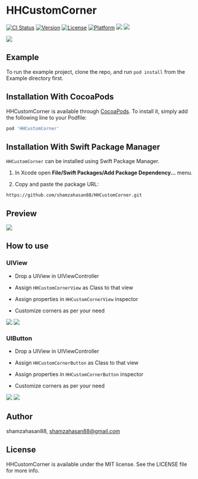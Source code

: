 # HHCustomCorner

[![CI Status](https://img.shields.io/travis/shamzahasan88/HHCustomCorner.svg?style=for-the-badge)](https://travis-ci.org/shamzahasan88/HHCustomCorner)
[![Version](https://img.shields.io/cocoapods/v/HHCustomCorner.svg?style=for-the-badge)](https://cocoapods.org/pods/HHCustomCorner)
[![License](https://img.shields.io/cocoapods/l/HHCustomCorner.svg?style=for-the-badge)](https://cocoapods.org/pods/HHCustomCorner)
[![Platform](https://img.shields.io/cocoapods/p/HHCustomCorner.svg?style=for-the-badge)](https://cocoapods.org/pods/HHCustomCorner)
[![](https://img.shields.io/badge/Language-%20Swift-DB4E02.svg?style=for-the-badge&logo=swift)](https://developer.apple.com/swift)
[![](https://img.shields.io/badge/Usage-%20Easy-00BF00.svg?style=for-the-badge)](https://cocoapods.org/pods/HHStaticThumbSliderView)

![](https://reignsol.net/github-assets/Logo__2.png)

## Example

To run the example project, clone the repo, and run `pod install` from the Example directory first.

## Installation With CocoaPods

HHCustomCorner is available through [CocoaPods](https://cocoapods.org). To install
it, simply add the following line to your Podfile:

```ruby
pod 'HHCustomCorner'
```

## Installation With Swift Package Manager

`HHCustomCorner` can be installed using Swift Package Manager.

1. In Xcode open **File/Swift Packages/Add Package Dependency...** menu.

2. Copy and paste the package URL:

```
https://github.com/shamzahasan88/HHCustomCorner.git
```


## Preview

![](https://reignsol.com/public/github-assets/hhcustomcorner.gif)

## How to use

### UIView
- Drop a UIView in UIViewController

- Assign `HHCustomCornerView` as Class to that view
- Assign properties in `HHCustomCornerView` inspector
- Customize corners as per your need

![](https://reignsol.com/public/github-assets/hhcustomcorner_inspector.png)
![](https://reignsol.com/public/github-assets/hhcustomcorner_example.png)

### UIButton
- Drop a UIView in UIViewController

- Assign `HHCustomCornerButton` as Class to that view
- Assign properties in `HHCustomCornerButton` inspector
- Customize corners as per your need

![](https://reignsol.com/public/github-assets/hhcustomcornerbutton_inspector.png)
![](https://reignsol.com/public/github-assets/hhcustomcornerbutton_example.png)

## Author

shamzahasan88, shamzahasan88@gmail.com

## License

HHCustomCorner is available under the MIT license. See the LICENSE file for more info.
